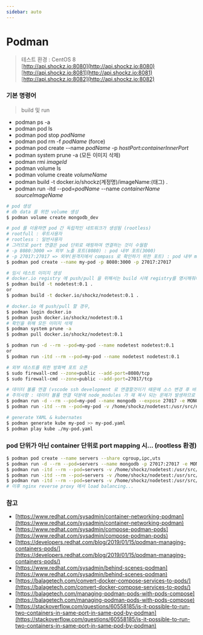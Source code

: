 ```yaml
---
sidebar: auto
---
```


# Podman

> 테스트 환경 : CentOS 8  
> [http://api.shockz.io:8080](http://api.shockz.io:8080)  
> [http://api.shockz.io:8081](http://api.shockz.io:8081)  
> [http://api.shockz.io:8082](http://api.shockz.io:8082)

### 기본 명령어

> build 및 run

- podman ps -a
- podman pod ls
- podman pod stop _podName_
- podman pod rm -f _podName_ (force)
- podman pod create --name _podName_ -p _hostPort_:_containerInnerPort_
- podman system prune -a (모든 이미지 삭제)
- podman rmi _imageId_
- podman volume ls
- podman volume create _volumeName_
- podman build -t docker.io/shockz(계정명)/imageName:(태그) .
- podman run -itd --pod=_podName_ --name _containerName_ _sourceImageName_

```bash
# pod 생성
# db data 를 위한 volume 생성
$ podman volume create mongodb_dev

# pod 를 이용하면 pod 간 독립적인 네트워크가 생성됨 (rootless)
# rootfull : 루트사용자
# rootless : 일반사용자
# 그러므로 port 연결은 pod 단위로 매핑하여 연결하는 것이 수월함
# -p 8080:3000 => 외부 노출 포트(8080) : pod 내부 포트(3000)
# -p 27017:27017 => 외부(원격지에서 compass 로 확인하기 위한 포트) : pod 내부 mongodb 포트 (27017)
$ podman pod create --name my-pod -p 8080:3000 -p 27017:27017

# 임시 테스트 이미지 생성
# docker.io registry 에 push/pull 을 위해서는 build 시에 registry를 명시해줘야 함
$ podman build -t nodetest:0.1 .
or
$ podman build -t docker.io/shockz/nodetest:0.1 .

# docker.io 에 push/pull 할 경우,
$ podman login docker.io
$ podman push docker.io/shockz/nodetest:0.1
# 확인을 위해 모든 이미지 삭제
$ podman system prune -a
$ podman pull docker.io/shockz/nodetest:0.1

$ podman run -d --rm --pod=my-pod --name nodetest nodetest:0.1
or
$ podman run -itd --rm --pod=my-pod --name nodetest nodetest:0.1

# 외부 테스트를 위한 방화벽 포트 오픈
$ sudo firewall-cmd --zone=public --add-port=8080/tcp
$ sudo firewall-cmd --zone=public --add-port=27017/tcp

# 데이터 볼륨 연결 (vscode ssh development 로 연결할것이기 때문에 소스 변경 후 바로 적용되도록 하기 위함)
# 주의사항 : 데이터 볼륨 연결 덕분에 node_modules 가 재 복사 되는 문제가 발생하므로 별도의 podman volume를 생성할 필요가 있음
$ podman run -d --rm --pod=my-pod --name mongodb --expose 27017 -e MONGO_INITDB_ROOT_USERNAME=root -e MONGO_INITDB_ROOT_PASSWORD=1234 -v mongodb_dev:/data/db mongo # podman volume 사용
$ podman run -itd --rm --pod=my-pod -v /home/shockz/nodetest:/usr/src/nodetest --name nodetest nodetest:0.4 # host 의 파일시스템 연결

# generate YAML & kubernates
$ podman generate kube my-pod >> my-pod.yaml
$ podman play kube ./my-pod.yaml
```

### pod 단위가 아닌 container 단위로 port mapping 시... (rootless 환경)

```bash
$ podman pod create --name servers --share cgroup,ipc,uts
$ podman run -d --rm --pod=servers --name mongodb -p 27017:27017 -e MONGO_INITDB_ROOT_USERNAME=root -e MONGO_INITDB_ROOT_PASSWORD=1234 -v mongodb_dev:/data/db mongo
$ podman run -itd --rm --pod=servers -v /home/shockz/nodetest:/usr/src/nodetest -p 8080:3000 --name nodetest1 nodetest:0.5
$ podman run -itd --rm --pod=servers -v /home/shockz/nodetest:/usr/src/nodetest -p 8081:3000 --name nodetest2 nodetest:0.5
$ podman run -itd --rm --pod=servers -v /home/shockz/nodetest:/usr/src/nodetest -p 8082:3000 --name nodetest3 nodetest:0.5
# 이후 nginx reverse proxy 에서 load balancing...
```

### 참고

- [https://www.redhat.com/sysadmin/container-networking-podman](https://www.redhat.com/sysadmin/container-networking-podman)
- [https://www.redhat.com/sysadmin/compose-podman-pods](https://www.redhat.com/sysadmin/compose-podman-pods)
- [https://developers.redhat.com/blog/2019/01/15/podman-managing-containers-pods/](https://developers.redhat.com/blog/2019/01/15/podman-managing-containers-pods/)
- [https://www.redhat.com/sysadmin/behind-scenes-podman](https://www.redhat.com/sysadmin/behind-scenes-podman)
- [https://balagetech.com/convert-docker-compose-services-to-pods/](https://balagetech.com/convert-docker-compose-services-to-pods/)
- [https://balagetech.com/managing-podman-pods-with-pods-compose](https://balagetech.com/managing-podman-pods-with-pods-compose)
- [https://stackoverflow.com/questions/60558185/is-it-possible-to-run-two-containers-in-same-port-in-same-pod-by-podman](https://stackoverflow.com/questions/60558185/is-it-possible-to-run-two-containers-in-same-port-in-same-pod-by-podman)
